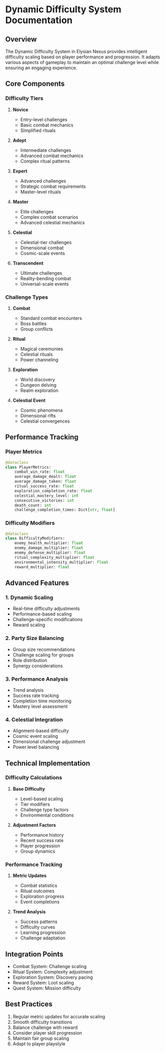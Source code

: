 # Dynamic Difficulty System Documentation

## Overview
The Dynamic Difficulty System in Elysian Nexus provides intelligent difficulty scaling based on player performance and progression. It adapts various aspects of gameplay to maintain an optimal challenge level while ensuring an engaging experience.

## Core Components

### Difficulty Tiers
1. **Novice**
   - Entry-level challenges
   - Basic combat mechanics
   - Simplified rituals

2. **Adept**
   - Intermediate challenges
   - Advanced combat mechanics
   - Complex ritual patterns

3. **Expert**
   - Advanced challenges
   - Strategic combat requirements
   - Master-level rituals

4. **Master**
   - Elite challenges
   - Complex combat scenarios
   - Advanced celestial mechanics

5. **Celestial**
   - Celestial-tier challenges
   - Dimensional combat
   - Cosmic-scale events

6. **Transcendent**
   - Ultimate challenges
   - Reality-bending combat
   - Universal-scale events

### Challenge Types
1. **Combat**
   - Standard combat encounters
   - Boss battles
   - Group conflicts

2. **Ritual**
   - Magical ceremonies
   - Celestial rituals
   - Power channeling

3. **Exploration**
   - World discovery
   - Dungeon delving
   - Realm exploration

4. **Celestial Event**
   - Cosmic phenomena
   - Dimensional rifts
   - Celestial convergences

## Performance Tracking

### Player Metrics
```python
@dataclass
class PlayerMetrics:
    combat_win_rate: float
    average_damage_dealt: float
    average_damage_taken: float
    ritual_success_rate: float
    exploration_completion_rate: float
    celestial_mastery_level: int
    consecutive_victories: int
    death_count: int
    challenge_completion_times: Dict[str, float]
```

### Difficulty Modifiers
```python
@dataclass
class DifficultyModifiers:
    enemy_health_multiplier: float
    enemy_damage_multiplier: float
    enemy_defense_multiplier: float
    ritual_complexity_multiplier: float
    environmental_intensity_multiplier: float
    reward_multiplier: float
```

## Advanced Features

### 1. Dynamic Scaling
- Real-time difficulty adjustments
- Performance-based scaling
- Challenge-specific modifications
- Reward scaling

### 2. Party Size Balancing
- Group size recommendations
- Challenge scaling for groups
- Role distribution
- Synergy considerations

### 3. Performance Analysis
- Trend analysis
- Success rate tracking
- Completion time monitoring
- Mastery level assessment

### 4. Celestial Integration
- Alignment-based difficulty
- Cosmic event scaling
- Dimensional challenge adjustment
- Power level balancing

## Technical Implementation

### Difficulty Calculations
1. **Base Difficulty**
   - Level-based scaling
   - Tier modifiers
   - Challenge type factors
   - Environmental conditions

2. **Adjustment Factors**
   - Performance history
   - Recent success rate
   - Player progression
   - Group dynamics

### Performance Tracking
1. **Metric Updates**
   - Combat statistics
   - Ritual outcomes
   - Exploration progress
   - Event completions

2. **Trend Analysis**
   - Success patterns
   - Difficulty curves
   - Learning progression
   - Challenge adaptation

## Integration Points
- Combat System: Challenge scaling
- Ritual System: Complexity adjustment
- Exploration System: Discovery pacing
- Reward System: Loot scaling
- Quest System: Mission difficulty

## Best Practices
1. Regular metric updates for accurate scaling
2. Smooth difficulty transitions
3. Balance challenge with reward
4. Consider player skill progression
5. Maintain fair group scaling
6. Adapt to player playstyle 